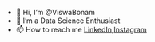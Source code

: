 - 👋 Hi, I’m @ViswaBonam
- 👀 I’m a Data Science Enthusiast 
- 📫 How to reach me [LinkedIn](https://www.linkedin.com/in/viswabonam/),[Instagram](https://www.instagram.com/viswa.bonam/)

<!---
ViswaBonam/ViswaBonam is a ✨ special ✨ repository because its `README.md` (this file) appears on your GitHub profile.
You can click the Preview link to take a look at your changes.
--->
